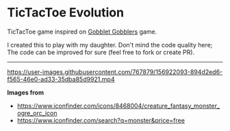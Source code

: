 # TicTacToe Evolution

TicTacToe game inspired on [Gobblet Gobblers](https://www.youtube.com/watch?v=MSzkD2s4DKM) game.

I created this to play with my daughter.
Don't mind the code quality here; The code can be improved for sure (feel free to fork or create PR).

---

https://user-images.githubusercontent.com/767879/156922093-894d2ed6-f565-46e0-ad33-35dba85d9921.mp4

**Images from**

- https://www.iconfinder.com/icons/8468004/creature_fantasy_monster_ogre_orc_icon
- https://www.iconfinder.com/search?q=monster&price=free
